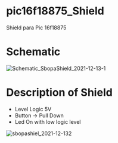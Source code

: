 # pic16f18875_Shield
Shield para Pic 16f18875
# Schematic

![Schematic_SbopaShield_2021-12-13-1](https://user-images.githubusercontent.com/74838411/145928691-62655d5c-6f47-403d-a510-8de52a94f52a.png)


# Description of Shield
- Level Logic 5V <br/>
- Button -> Pull Down <br/>
- Led On with low logic level <br/>

![sbopashiel_2021-12-132](https://user-images.githubusercontent.com/74838411/145929719-de48c360-1df7-4be8-9524-4b3bb35fbd72.png)
